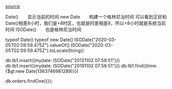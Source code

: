 [source](https://www.cnblogs.com/kaituorensheng/p/5155955.html)

Date()　　显示当前的时间
new Date　　构建一个格林尼治时间   可以看到正好和Date()相差8小时，我们是+8时区，也就是时差相差8，所以+8小时就是系统当前时间
ISODate()　　也是格林尼治时间


typeof Date()
typeof new Date()
ISODate("2020-03-05T02:59:59.475Z").valueOf()
ISODate("2020-03-05T02:59:59.475Z").toLocaleString()

db.tb1.insert({mydate: ISODate("20121102 07:58:51")})
db.tb1.insert({mydate: ISODate("20191102 07:58:51")})
db.tb1.find({time:{$gt:new Date(1363746981289)}})

db.orders.findOne({});
